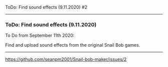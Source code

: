 ToDo: Find sound effects (9.11.2020) #2 

***

### ToDo: Find sound effects (9.11.2020)

To Do from September 11th 2020:

Find and upload sound effects from the original Snail Bob games.

***

https://github.com/seanpm2001/Snail-bob-maker/issues/2

